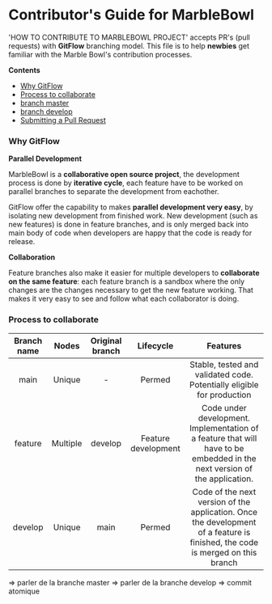 # Contributor's Guide for MarbleBowl

'HOW TO CONTRIBUTE TO MARBLEBOWL PROJECT' accepts PR's (pull requests) with **GitFlow** branching model.
This file is to help **newbies** get familiar with the Marble Bowl's contribution processes.

**Contents**

- [Why GitFlow](#why-gitflow)
- [Process to collaborate](#process-to-collaborate)
- [branch master](#branch-master)
- [branch develop](#branch-develop)
- [Submitting a Pull Request](#submitting-a-pull-request)


### Why GitFlow

**Parallel Development**

MarbleBowl is a **collaborative open source project**, the development process is done by **iterative cycle**, each feature have to be worked on parallel branches to separate the development from eachother.

GitFlow offer the capability to makes **parallel development very easy**, by isolating new development from finished work. New development (such as new features) is done in feature branches, and is only merged back into main body of code when developers are happy that the code is ready for release.

**Collaboration**

Feature branches also make it easier for multiple developers to **collaborate on the same feature**: each feature branch is a sandbox where the only changes are the changes necessary to get the new feature working. That makes it very easy to see and follow what each collaborator is doing.

### Process to collaborate

| Branch name| Nodes | Original branch | Lifecycle | Features | 
| :---: | :---: | :---: | :---: | :---: | 
| main | Unique | - | Permed | Stable, tested and validated code. Potentially eligible for production | 
| feature | Multiple | develop | Feature development | Code under development. Implementation of a feature that will have to be embedded in the next version of the application.  | 
| develop | Unique | main | Permed | Code of the next version of the application. Once the development of a feature is finished, the code is merged on this branch | 

=> parler de la branche master
=> parler de la branche develop
=> commit atomique

